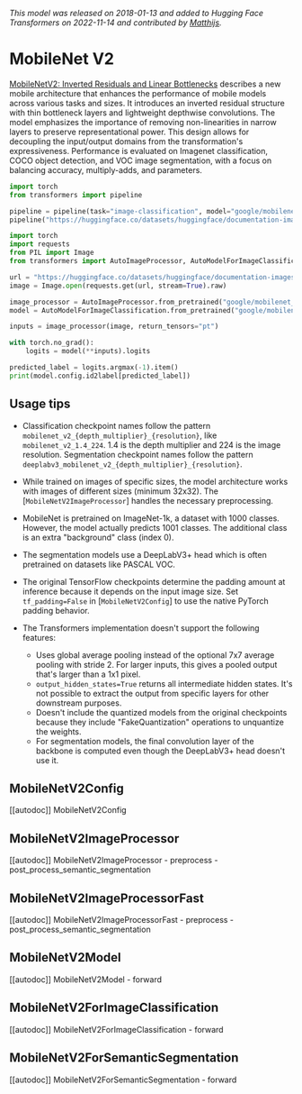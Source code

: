 <!--Copyright 2022 The HuggingFace Team. All rights reserved.

Licensed under the Apache License, Version 2.0 (the "License"); you may not use this file except in compliance with
the License. You may obtain a copy of the License at

http://www.apache.org/licenses/LICENSE-2.0

Unless required by applicable law or agreed to in writing, software distributed under the License is distributed on
an "AS IS" BASIS, WITHOUT WARRANTIES OR CONDITIONS OF ANY KIND, either express or implied. See the License for the
specific language governing permissions and limitations under the License.

⚠️ Note that this file is in Markdown but contain specific syntax for our doc-builder (similar to MDX) that may not be
rendered properly in your Markdown viewer.

-->
*This model was released on 2018-01-13 and added to Hugging Face Transformers on 2022-11-14 and contributed by [Matthijs](https://huggingface.co/Matthijs).*

# MobileNet V2

[MobileNetV2: Inverted Residuals and Linear Bottlenecks](https://huggingface.co/papers/1801.04381) describes a new mobile architecture that enhances the performance of mobile models across various tasks and sizes. It introduces an inverted residual structure with thin bottleneck layers and lightweight depthwise convolutions. The model emphasizes the importance of removing non-linearities in narrow layers to preserve representational power. This design allows for decoupling the input/output domains from the transformation's expressiveness. Performance is evaluated on Imagenet classification, COCO object detection, and VOC image segmentation, with a focus on balancing accuracy, multiply-adds, and parameters.

<hfoptions id="usage">
<hfoption id="Pipeline">

```py
import torch
from transformers import pipeline

pipeline = pipeline(task="image-classification", model="google/mobilenet_v2_1.4_224", dtype="auto")
pipeline("https://huggingface.co/datasets/huggingface/documentation-images/resolve/main/pipeline-cat-chonk.jpeg")
```

</hfoption>
<hfoption id="AutoModel">

```python
import torch
import requests
from PIL import Image
from transformers import AutoImageProcessor, AutoModelForImageClassification

url = "https://huggingface.co/datasets/huggingface/documentation-images/resolve/main/pipeline-cat-chonk.jpeg"
image = Image.open(requests.get(url, stream=True).raw)

image_processor = AutoImageProcessor.from_pretrained("google/mobilenet_v2_1.4_224")
model = AutoModelForImageClassification.from_pretrained("google/mobilenet_v2_1.4_224", dtype="auto")

inputs = image_processor(image, return_tensors="pt")

with torch.no_grad():
    logits = model(**inputs).logits

predicted_label = logits.argmax(-1).item()
print(model.config.id2label[predicted_label])
```

</hfoption>
</hfoptions>

## Usage tips

- Classification checkpoint names follow the pattern `mobilenet_v2_{depth_multiplier}_{resolution}`, like `mobilenet_v2_1.4_224`. 1.4 is the depth multiplier and 224 is the image resolution. Segmentation checkpoint names follow the pattern `deeplabv3_mobilenet_v2_{depth_multiplier}_{resolution}`.
- While trained on images of specific sizes, the model architecture works with images of different sizes (minimum 32x32). The [`MobileNetV2ImageProcessor`] handles the necessary preprocessing.
- MobileNet is pretrained on ImageNet-1k, a dataset with 1000 classes. However, the model actually predicts 1001 classes. The additional class is an extra "background" class (index 0).
- The segmentation models use a DeepLabV3+ head which is often pretrained on datasets like PASCAL VOC.
- The original TensorFlow checkpoints determine the padding amount at inference because it depends on the input image size. Set `tf_padding=False` in [`MobileNetV2Config`] to use the native PyTorch padding behavior.
- The Transformers implementation doesn't support the following features:

    - Uses global average pooling instead of the optional 7x7 average pooling with stride 2. For larger inputs, this gives a pooled output that's larger than a 1x1 pixel.
    - `output_hidden_states=True` returns all intermediate hidden states. It's not possible to extract the output from specific layers for other downstream purposes.
    - Doesn't include the quantized models from the original checkpoints because they include "FakeQuantization" operations to unquantize the weights.
    - For segmentation models, the final convolution layer of the backbone is computed even though the DeepLabV3+ head doesn't use it.

## MobileNetV2Config

[[autodoc]] MobileNetV2Config

## MobileNetV2ImageProcessor

[[autodoc]] MobileNetV2ImageProcessor
    - preprocess
    - post_process_semantic_segmentation

## MobileNetV2ImageProcessorFast

[[autodoc]] MobileNetV2ImageProcessorFast
    - preprocess
    - post_process_semantic_segmentation

## MobileNetV2Model

[[autodoc]] MobileNetV2Model
    - forward

## MobileNetV2ForImageClassification

[[autodoc]] MobileNetV2ForImageClassification
    - forward

## MobileNetV2ForSemanticSegmentation

[[autodoc]] MobileNetV2ForSemanticSegmentation
    - forward